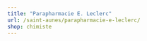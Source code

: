```yaml
---
title: "Parapharmacie E. Leclerc"
url: /saint-aunes/parapharmacie-e-leclerc/
shop: chimiste
---
```

